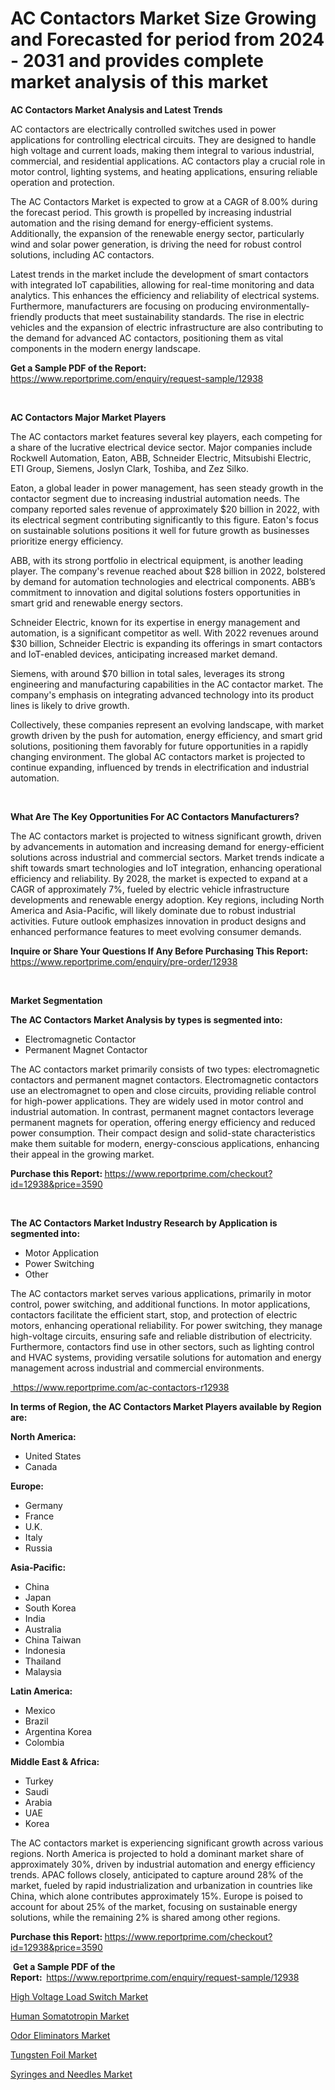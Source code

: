 <p><h1>AC Contactors Market Size Growing and Forecasted for period from 2024 - 2031 and provides complete market analysis of this market</h1></p><p><strong>AC Contactors Market Analysis and Latest Trends</strong></p>
<p><p>AC contactors are electrically controlled switches used in power applications for controlling electrical circuits. They are designed to handle high voltage and current loads, making them integral to various industrial, commercial, and residential applications. AC contactors play a crucial role in motor control, lighting systems, and heating applications, ensuring reliable operation and protection.</p><p>The AC Contactors Market is expected to grow at a CAGR of 8.00% during the forecast period. This growth is propelled by increasing industrial automation and the rising demand for energy-efficient systems. Additionally, the expansion of the renewable energy sector, particularly wind and solar power generation, is driving the need for robust control solutions, including AC contactors.</p><p>Latest trends in the market include the development of smart contactors with integrated IoT capabilities, allowing for real-time monitoring and data analytics. This enhances the efficiency and reliability of electrical systems. Furthermore, manufacturers are focusing on producing environmentally-friendly products that meet sustainability standards. The rise in electric vehicles and the expansion of electric infrastructure are also contributing to the demand for advanced AC contactors, positioning them as vital components in the modern energy landscape.</p></p>
<p><strong>Get a Sample PDF of the Report:&nbsp;</strong> <a href="https://www.reportprime.com/enquiry/request-sample/12938">https://www.reportprime.com/enquiry/request-sample/12938</a></p>
<p>&nbsp;</p>
<p><strong>AC Contactors Major Market Players</strong></p>
<p><p>The AC contactors market features several key players, each competing for a share of the lucrative electrical device sector. Major companies include Rockwell Automation, Eaton, ABB, Schneider Electric, Mitsubishi Electric, ETI Group, Siemens, Joslyn Clark, Toshiba, and Zez Silko.</p><p>Eaton, a global leader in power management, has seen steady growth in the contactor segment due to increasing industrial automation needs. The company reported sales revenue of approximately $20 billion in 2022, with its electrical segment contributing significantly to this figure. Eaton's focus on sustainable solutions positions it well for future growth as businesses prioritize energy efficiency.</p><p>ABB, with its strong portfolio in electrical equipment, is another leading player. The company's revenue reached about $28 billion in 2022, bolstered by demand for automation technologies and electrical components. ABB’s commitment to innovation and digital solutions fosters opportunities in smart grid and renewable energy sectors.</p><p>Schneider Electric, known for its expertise in energy management and automation, is a significant competitor as well. With 2022 revenues around $30 billion, Schneider Electric is expanding its offerings in smart contactors and IoT-enabled devices, anticipating increased market demand.</p><p>Siemens, with around $70 billion in total sales, leverages its strong engineering and manufacturing capabilities in the AC contactor market. The company's emphasis on integrating advanced technology into its product lines is likely to drive growth.</p><p>Collectively, these companies represent an evolving landscape, with market growth driven by the push for automation, energy efficiency, and smart grid solutions, positioning them favorably for future opportunities in a rapidly changing environment. The global AC contactors market is projected to continue expanding, influenced by trends in electrification and industrial automation.</p></p>
<p>&nbsp;</p>
<p><strong>What Are The Key Opportunities For AC Contactors Manufacturers?</strong></p>
<p><p>The AC contactors market is projected to witness significant growth, driven by advancements in automation and increasing demand for energy-efficient solutions across industrial and commercial sectors. Market trends indicate a shift towards smart technologies and IoT integration, enhancing operational efficiency and reliability. By 2028, the market is expected to expand at a CAGR of approximately 7%, fueled by electric vehicle infrastructure developments and renewable energy adoption. Key regions, including North America and Asia-Pacific, will likely dominate due to robust industrial activities. Future outlook emphasizes innovation in product designs and enhanced performance features to meet evolving consumer demands.</p></p>
<p><strong>Inquire or Share Your Questions If Any Before Purchasing This Report:</strong> <a href="https://www.reportprime.com/enquiry/pre-order/12938">https://www.reportprime.com/enquiry/pre-order/12938</a></p>
<p>&nbsp;</p>
<p><strong>Market Segmentation</strong></p>
<p><strong>The AC Contactors Market Analysis by types is segmented into:</strong></p>
<p><ul><li>Electromagnetic Contactor</li><li>Permanent Magnet Contactor</li></ul></p>
<p><p>The AC contactors market primarily consists of two types: electromagnetic contactors and permanent magnet contactors. Electromagnetic contactors use an electromagnet to open and close circuits, providing reliable control for high-power applications. They are widely used in motor control and industrial automation. In contrast, permanent magnet contactors leverage permanent magnets for operation, offering energy efficiency and reduced power consumption. Their compact design and solid-state characteristics make them suitable for modern, energy-conscious applications, enhancing their appeal in the growing market.</p></p>
<p><strong>Purchase this Report:&nbsp;</strong><a href="https://www.reportprime.com/checkout?id=12938&price=3590">https://www.reportprime.com/checkout?id=12938&price=3590</a></p>
<p>&nbsp;</p>
<p><strong>The AC Contactors Market Industry Research by Application is segmented into:</strong></p>
<p><ul><li>Motor Application</li><li>Power Switching</li><li>Other</li></ul></p>
<p><p>The AC contactors market serves various applications, primarily in motor control, power switching, and additional functions. In motor applications, contactors facilitate the efficient start, stop, and protection of electric motors, enhancing operational reliability. For power switching, they manage high-voltage circuits, ensuring safe and reliable distribution of electricity. Furthermore, contactors find use in other sectors, such as lighting control and HVAC systems, providing versatile solutions for automation and energy management across industrial and commercial environments.</p></p>
<p><a href="https://www.reportprime.com/ac-contactors-r12938">&nbsp;https://www.reportprime.com/ac-contactors-r12938</a></p>
<p><strong>In terms of Region, the AC Contactors Market Players available by Region are:</strong></p>
<p>
    <p> <strong> North America: </strong>
        <ul>
            <li>United States</li>
            <li>Canada</li>
        </ul>
        </p> 
    <p> <strong> Europe: </strong>
        <ul>
            <li>Germany</li>
            <li>France</li>
            <li>U.K.</li>
            <li>Italy</li>
            <li>Russia</li>
        </ul>
        </p> 
    <p> <strong> Asia-Pacific: </strong>
        <ul>
            <li>China</li>
            <li>Japan</li>
            <li>South Korea</li>
            <li>India</li>
            <li>Australia</li>
            <li>China Taiwan</li>
            <li>Indonesia</li>
            <li>Thailand</li>
            <li>Malaysia</li>
        </ul>
        </p> 
    <p> <strong> Latin America: </strong>
        <ul>
            <li>Mexico</li>
            <li>Brazil</li>
            <li>Argentina Korea</li>
            <li>Colombia</li>
        </ul>
        </p> 
    <p> <strong> Middle East & Africa: </strong>
        <ul>
            <li>Turkey</li>
            <li>Saudi</li>
            <li>Arabia</li>
            <li>UAE</li>
            <li>Korea</li>
        </ul>
    </p>
    </p>
<p><p>The AC contactors market is experiencing significant growth across various regions. North America is projected to hold a dominant market share of approximately 30%, driven by industrial automation and energy efficiency trends. APAC follows closely, anticipated to capture around 28% of the market, fueled by rapid industrialization and urbanization in countries like China, which alone contributes approximately 15%. Europe is poised to account for about 25% of the market, focusing on sustainable energy solutions, while the remaining 2% is shared among other regions.</p></p>
<p><strong>Purchase this Report: </strong><a href="https://www.reportprime.com/checkout?id=12938&price=3590">https://www.reportprime.com/checkout?id=12938&price=3590</a></p>
<p>&nbsp;<strong>Get a Sample PDF of the Report:&nbsp;&nbsp;</strong><a href="https://www.reportprime.com/enquiry/request-sample/12938">https://www.reportprime.com/enquiry/request-sample/12938</a></p>
<p><strong></strong></p>
<p><p><a href="https://github.com/BesaLoshi2000/Market-Research-Report-List-1/blob/main/high-voltage-load-switch-market.md">High Voltage Load Switch Market</a></p><p><a href="https://www.linkedin.com/pulse/human-somatotropin-market-insights-product-type-application-zzwhe?trackingId=lHxDoWivTUWsmA%2FHbRNJ1A%3D%3D">Human Somatotropin Market</a></p><p><a href="https://www.linkedin.com/pulse/future-innovation-global-odor-eliminators-market-growth-ae09c?trackingId=MgHObq1oTaGn7DI%2FK9g9dw%3D%3D">Odor Eliminators Market</a></p><p><a href="https://medium.com/@omamuller/unveiling-market-trends-global-tungsten-foil-market-growth-and-regional-insights-2024-2031-a8d93da6e9d4">Tungsten Foil Market</a></p><p><a href="https://issuu.com/reportprime-2/docs/syringes-and-needles-market-size-20_bb832a88f31980">Syringes and Needles Market</a></p></p>